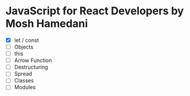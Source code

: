 # JavaScript for React Developers by Mosh Hamedani

- [x] let / const
- [ ] Objects
- [ ] this
- [ ] Arrow Function
- [ ] Destructuring
- [ ] Spread
- [ ] Classes
- [ ] Modules